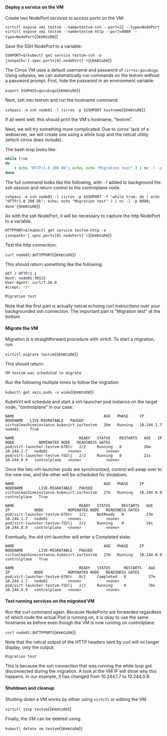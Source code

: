 #### Deploy a service on the VM

Create two NodePort services to access ports on the VM:

`
virtctl expose vmi testvm --name=testvm-ssh --port=22 --type=NodePort
virtctl expose vmi testvm --name=testvm-http --port=8080 --type=NodePort
`{{execute}}

Save the SSH NodePort to a variable:

`SSHPORT=$(kubectl get service testvm-ssh -o jsonpath='{.spec.ports[0].nodePort}')`{{execute}}

The Cirros VM uses a default username and password of `cirros:gocubsgo`. Using
sshpass, we can automatically run commands on the testvm without a password
prompt. First, hide the password in an environment variable:

`export SSHPASS=gocubsgo`{{execute}}

Next, ssh into testvm and run the hostname command:

`sshpass -e ssh node01 -l cirros -p $SSHPORT hostname`{{execute}}

If all went well, this should print the VM's hostname, "testvm".

Next, we will try something more complicated. Due to cirros' lack of a
webserver, we will create one using a while loop and the netcat utility (which
cirros does include).

The bash loop looks like:

~~~sh
while true
do
    ( echo "HTTP/1.0 200 Ok"; echo; echo "Migration test" ) | nc -l -p 8080
done
~~~

The full command looks like the following, with `-f` added to background the
ssh session and return control to the controlplane node.

`sshpass -e ssh node01 -l cirros -p $SSHPORT -f 'while true; do ( echo "HTTP/1.0 200 Ok"; echo; echo "Migration test" ) | nc -l -p 8080; done'`{{execute}}

As with the ssh NodePort, it will be necessary to capture the http NodePort to a variable.

`HTTPPORT=$(kubectl get service testvm-http -o jsonpath='{.spec.ports[0].nodePort}')`{{execute}}

Test the http connection:

`curl node01:$HTTPPORT`{{execute}}

This should return something like the following:

~~~sh
GET / HTTP/1.1
Host: node01:30115
User-Agent: curl/7.58.0
Accept: */*

Migration test
~~~

Note that the first part is actually netcat echoing curl instructions over your
backgrounded ssh connection. The important part is "Migration test" at the
bottom.

#### Migrate the VM

Migration is a straightforward procedure with virtctl. To start a migration, run:

`virtctl migrate testvm`{{execute}}

This should return:

~~~
VM testvm was scheduled to migrate
~~~

Run the following multiple times to follow the migration:

`kubectl get vmis,pods -o wide`{{execute}}

KubeVirt will schedule and start a virt-launcher pod instance on the target node, "controlplane" in our case:

~~~
NAME                                        AGE   PHASE     IP           NODENAME   LIVE-MIGRATABLE   PAUSED
virtualmachineinstance.kubevirt.io/testvm   26m   Running   10.244.1.7   node01     True

NAME                             READY   STATUS    RESTARTS   AGE   IP           NODE           NOMINATED NODE   READINESS GATES
pod/virt-launcher-testvm-676tr   2/2     Running   0          26m   10.244.1.7   node01         <none>           <none>
pod/virt-launcher-testvm-fd2lj   2/2     Running   0          21s   10.244.0.9   controlplane   <none>           <none>
~~~

Once the two virt-launcher pods are synchronized, control will swap over to the new one, and the other will be scheduled for shutdown.

~~~
NAME                                        AGE   PHASE     IP           NODENAME       LIVE-MIGRATABLE   PAUSED
virtualmachineinstance.kubevirt.io/testvm   27m   Running   10.244.0.9   controlplane   True              

NAME                             READY   STATUS     RESTARTS   AGE   IP           NODE           NOMINATED NODE   READINESS GATES
pod/virt-launcher-testvm-676tr   1/2     NotReady   0          27m   10.244.1.7   node01         <none>           <none>
pod/virt-launcher-testvm-fd2lj   2/2     Running    0          54s   10.244.0.9   controlplane   <none>           <none>
~~~

Eventually, the old virt-launcher will enter a Completed state:

~~~
NAME                                        AGE   PHASE     IP           NODENAME       LIVE-MIGRATABLE   PAUSED
virtualmachineinstance.kubevirt.io/testvm   27m   Running   10.244.0.9   controlplane   True

NAME                             READY   STATUS      RESTARTS   AGE   IP           NODE           NOMINATED NODE   READINESS GATES
pod/virt-launcher-testvm-676tr   0/2     Completed   0          27m   10.244.1.7   node01         <none>           <none>
pod/virt-launcher-testvm-fd2lj   2/2     Running     0          70s   10.244.0.9   controlplane   <none>           <none>
~~~

#### Test running services on the migrated VM

Run the curl command again. Because NodePorts are forwarded regardless of which node the actual Pod is running on, it is okay to use the same hostname as before even though the VM is now running on controlplane.

`curl node01:$HTTPPORT`{{execute}}

Note that the netcat output of the HTTP headers sent by curl will no longer display, only the output:

~~~
Migration test
~~~

This is because the ssh connection that was running the while loop got
disconnected during the migration. A look at the VM IP will show why this
happens. In our example, it has changed from 10.244.1.7 to 10.244.0.9.

#### Shutdown and cleanup

Shutting down a VM works by either using `virtctl` or editing the VM.

`virtctl stop testvm`{{execute}}

Finally, the VM can be deleted using:

`kubectl delete vm testvm`{{execute}}
